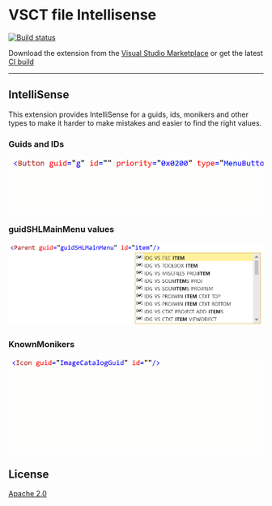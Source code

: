 # VSCT file Intellisense

[![Build status](https://ci.appveyor.com/api/projects/status/6e12lklt8i6uug41?svg=true)](https://ci.appveyor.com/project/madskristensen/vsctintellisense)

Download the extension from the [Visual Studio Marketplace](https://marketplace.visualstudio.com/items?itemName=MadsKristensen.VsctIntellisense) or get the latest [CI build](http://vsixgallery.com/extension/6c042f35-bf5c-4cf2-826e-05d6d12e5309/)

--------------------------------------

## IntelliSense
This extension provides IntelliSense for a guids, ids, monikers and other types to make it harder to make mistakes and easier to find the right values.

### Guids and IDs
![Guids and IDs](art/guids-ids.gif)

### guidSHLMainMenu values
![guidSHLMainMenu](art/guidSHLMainMenu.png)

### KnownMonikers
![KnownMonikers](art/knownmonikers.gif)

## License
[Apache 2.0](LICENSE)